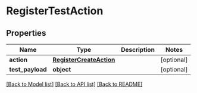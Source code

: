# RegisterTestAction

## Properties
Name | Type | Description | Notes
------------ | ------------- | ------------- | -------------
**action** | [**RegisterCreateAction**](RegisterCreateAction.md) |  | [optional] 
**test_payload** | **object** |  | [optional] 

[[Back to Model list]](../README.md#documentation-for-models) [[Back to API list]](../README.md#documentation-for-api-endpoints) [[Back to README]](../README.md)


